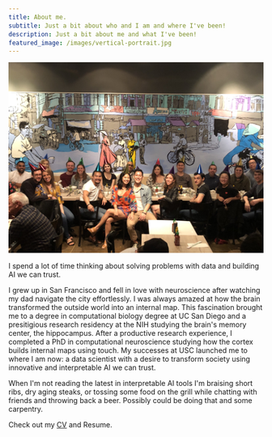 ```yaml
---
title: About me.
subtitle: Just a bit about who and I am and where I've been!
description: Just a bit about me and what I've been!
featured_image: /images/vertical-portrait.jpg
---
```


![](/images/latest/birthday-2019.jpg)

I spend a lot of time thinking about solving problems with data and building AI we can trust. 

I grew up in San Francisco and fell in love with neuroscience after watching my dad navigate the city effortlessly. I was always amazed at how the brain transformed the outside world into an internal map. This fascination brought me to a degree in computational biology degree at UC San Diego and a presitigious research residency at the NIH studying the brain's memory center, the hippocampus. After a productive research experience, I completed a PhD in computational neuroscience studying how the cortex builds internal maps using touch. My successes at USC launched me to where I am now: a data scientist with a desire to transform society using innovative and interpretable AI we can trust.

When I'm not reading the latest in interpretable AI tools I'm braising short ribs, dry aging steaks, or tossing some food on the grill while chatting with friends and throwing back a beer. Possibly could be doing that and some carpentry. 

Check out my [CV](./CV-200429.pdf) and Resume. 
